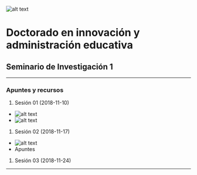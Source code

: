 ![alt text](http://universidadcucii.mx/img/demos/law-firm/logo.png "Puesta la camiseta!")
# Doctorado en innovación y administración educativa
## Seminario de Investigación 1
---
### Apuntes y recursos
1. Sesión 01 (2018-11-10)
  * ![alt text](https://drive.google.com/open?id=1hE_8L4FzMw8Kk1MfGEaV4gVBNc5v5hKU "Bibliografía básica")
  * ![alt text](https://drive.google.com/drive/folders/1FUcXg4-QrTVJMFPby_VfjfY6gRpdA3yx?usp=sharing "Instaladores de R y RStudio (para Windox)")
1. Sesión 02 (2018-11-17)
  * ![alt text](https://drive.google.com/open?id=1Mxufo4Bh7hU6x3sz0TA0vbuInGHxL-9f "Materiales de la sesión")
  * Apuntes
1. Sesión 03 (2018-11-24) 
---

